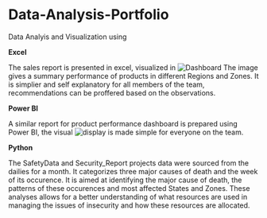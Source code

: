 # Data-Analysis-Portfolio



Data Analyis and Visualization using

**Excel**

The sales report is presented in excel, visualized in ![Dashboard](https://lens.google.com/search?ep=subb&hl=en-NG&p=Acn1BYcjoZOQ0O8oLaHTkzJRwOsYml8PvIMcys3YcHiHb5PxIvG4XmFIL-KANrV_Psr0h9lN8XmPOPvRhzlv3ACRI9Tgu1R2AOSM6kc_C6Abd3Y_cueVuO1imWFUOahv2PmnKK71VCWxS0NJ1E651Uxad0Ds_ahPe7Y4oDI7mxCGW3hEtEob4t8WCzcJXLKDe2h9BZvEaM7E8cn4XZg3WPL6qgleIwkIIBCrqyx7u4ykbNCcDEDQ8SlVBqUH3An5nZPKDZGHQnlIAOMyqbovsa3yba4JcOBampjYhfIkD_GfebgZiYhP5Bex1PrsBaTPby33Hy_S0EsIMMl4ip18yP2GgIY_46Ief_hdiLIDvN-6DJQf_FMsKwTvaTGJd-yPbvpqfjYpwQ%3D%3D#lns=W251bGwsbnVsbCxudWxsLG51bGwsbnVsbCxudWxsLG51bGwsIkVrY0tKREU1TmpVMk5XRmhMVEl6T1RrdE5ERTROaTFoTnpsbExUWXhOalkxWVRSaE5UaGtNeElmVFRCWE1Vd3dXVlY1T0ZWVlNVVXhUR3gwZUVKVlRISnZRVEJoUjIxQ1p3PT0iLG51bGwsbnVsbCxudWxsLDEsbnVsbCxbbnVsbCxbbnVsbCxudWxsLFs1MDAwMCw1MDAwMF1dLG51bGwsbnVsbCw0XV0=) The image gives a summary performance of products in different Regions and Zones. It is simplier and self explanatory for all members of the team, recommendations can be proffered based on the observations. 

**Power BI**

A similar report for product performance dashboard is prepared using Power BI, the visual ![display](https://lens.google.com/search?ep=gisbubb&hl=en-NG&re=df&p=Acn1BYeA0aJz9dwnDkmHtCRja2G4M9uwshXWM_9ybzVFnALW5Q4xynZ7_XHzADJ70U6kB-szk_OfIyAFjwkZn69uJTp-t25F-A4Y0be5e8UJwiC3owh40cB3gieqLgbWu_ADDYrveki1QaDToxPFuCJyTjoeStGE9OgZGOO60fsfDkk1oxxNWFQRiIBKs0bC9XZEi0oHFKq885KYUT174kQDAzQZzaSZcFWP-l7-dvRHjyqYF9Jzx5wyc1hsJkFOVG7WmTADeEIuaC9jG0qeagcw4HTfhhoDiDeX5PU795TiLkw7HRvSSQ%3D%3D#lns=W251bGwsbnVsbCxudWxsLG51bGwsbnVsbCxudWxsLG51bGwsIkVrY0tKRFkzWVRJd1ptTTNMVGczTnpjdE5HSXlZeTA0WVRkakxUbGhaVEptTVRnd1ltRmxaQklmT0Rrd1RIRkVVM2hqUzFsa1NVVXhUR3gwZUVKVlRISTBjbkk0WjIxU1p3PT0iLG51bGwsbnVsbCxudWxsLDEsbnVsbCxbbnVsbCxudWxsLFswLDAsMTAwMDAwLDEwMDAwMF0sbnVsbCw1XV0=) is made simple for everyone on the team. 

**Python**

The SafetyData and Security_Report projects data were sourced from the dailies for a month. It categorizes three major causes of death and the week of its occurence. It is aimed at identifying the major cause of death, the patterns of these occurences and most affected States and Zones. These analyses allows for a better understanding of what resources are used in managing the issues of insecurity and how these resources are allocated. 

